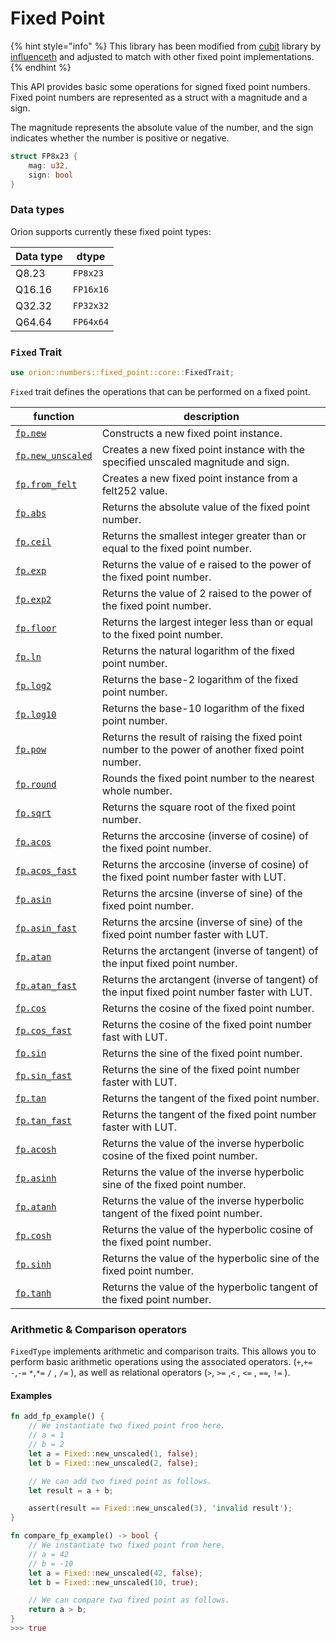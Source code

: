 # Fixed Point

{% hint style="info" %}
This library has been modified from [cubit](https://github.com/influenceth/cubit) library by [influenceth](https://github.com/influenceth) and adjusted to match with other fixed point implementations.
{% endhint %}

This API provides basic some operations for signed fixed point numbers. Fixed point numbers are represented as a struct with a magnitude and a sign.

The magnitude represents the absolute value of the number, and the sign indicates whether the number is positive or negative.

```rust
struct FP8x23 {
    mag: u32,
    sign: bool
}
```

### Data types

Orion supports currently these fixed point types:

| Data type | dtype     |
| --------- | --------- |
| Q8.23     | `FP8x23`  |
| Q16.16    | `FP16x16` |
| Q32.32    | `FP32x32` |
| Q64.64    | `FP64x64` |

### **`Fixed` Trait**

```rust
use orion::numbers::fixed_point::core::FixedTrait;
```

`Fixed` trait defines the operations that can be performed on a fixed point.

| function                                 | description                                                                                      |
| ---------------------------------------- | ------------------------------------------------------------------------------------------------ |
| [`fp.new`](fp.new.md)                    | Constructs a new fixed point instance.                                                           |
| [`fp.new_unscaled`](fp.new\_unscaled.md) | Creates a new fixed point instance with the specified unscaled magnitude and sign.               |
| [`fp.from_felt`](fp.from\_felt.md)       | Creates a new fixed point instance from a felt252 value.                                         |
| [`fp.abs`](fp.abs.md)                    | Returns the absolute value of the fixed point number.                                            |
| [`fp.ceil`](fp.ceil.md)                  | Returns the smallest integer greater than or equal to the fixed point number.                    |
| [`fp.exp`](fp.exp.md)                    | Returns the value of e raised to the power of the fixed point number.                            |
| [`fp.exp2`](fp.exp2.md)                  | Returns the value of 2 raised to the power of the fixed point number.                            |
| [`fp.floor`](fp.floor.md)                | Returns the largest integer less than or equal to the fixed point number.                        |
| [`fp.ln`](fp.ln.md)                      | Returns the natural logarithm of the fixed point number.                                         |
| [`fp.log2`](fp.log2.md)                  | Returns the base-2 logarithm of the fixed point number.                                          |
| [`fp.log10`](fp.log10.md)                | Returns the base-10 logarithm of the fixed point number.                                         |
| [`fp.pow`](fp.pow.md)                    | Returns the result of raising the fixed point number to the power of another fixed point number. |
| [`fp.round`](fp.round.md)                | Rounds the fixed point number to the nearest whole number.                                       |
| [`fp.sqrt`](fp.sqrt.md)                  | Returns the square root of the fixed point number.                                               |
| [`fp.acos`](fp.acos.md)                  | Returns the arccosine (inverse of cosine) of the fixed point number.                             |
| [`fp.acos_fast`](fp.acos\_fast.md)       | Returns the arccosine (inverse of cosine) of the fixed point number faster with LUT.             |
| [`fp.asin`](fp.asin.md)                  | Returns the arcsine (inverse of sine) of the fixed point number.                                 |
| [`fp.asin_fast`](fp.asin\_fast.md)       | Returns the arcsine (inverse of sine) of the fixed point number faster with LUT.                 |
| [`fp.atan`](fp.atan.md)                  | Returns the arctangent (inverse of tangent) of the input fixed point number.                     |
| [`fp.atan_fast`](fp.atan\_fast.md)       | Returns the arctangent (inverse of tangent) of the input fixed point number faster with LUT.     |
| [`fp.cos`](fp.cos.md)                    | Returns the cosine of the fixed point number.                                                    |
| [`fp.cos_fast`](fp.cos\_fast.md)         | Returns the cosine of the fixed point number fast with LUT.                                      |
| [`fp.sin`](fp.sin.md)                    | Returns the sine of the fixed point number.                                                      |
| [`fp.sin_fast`](fp.sin\_fast.md)         | Returns the sine of the fixed point number faster with LUT.                                      |
| [`fp.tan`](fp.tan.md)                    | Returns the tangent of the fixed point number.                                                   |
| [`fp.tan_fast`](fp.tan\_fast.md)         | Returns the tangent of the fixed point number faster with LUT.                                   |
| [`fp.acosh`](fp.acosh.md)                | Returns the value of the inverse hyperbolic cosine of the fixed point number.                    |
| [`fp.asinh`](fp.asinh.md)                | Returns the value of the inverse hyperbolic sine of the fixed point number.                      |
| [`fp.atanh`](fp.atanh.md)                | Returns the value of the inverse hyperbolic tangent of the fixed point number.                   |
| [`fp.cosh`](fp.cosh.md)                  | Returns the value of the hyperbolic cosine of the fixed point number.                            |
| [`fp.sinh`](fp.sinh.md)                  | Returns the value of the hyperbolic sine of the fixed point number.                              |
| [`fp.tanh`](fp.tanh.md)                  | Returns the value of the hyperbolic tangent of the fixed point number.                           |

### Arithmetic & Comparison operators

`FixedType` implements arithmetic and comparison traits. This allows you to perform basic arithmetic operations using the associated operators. (`+`,`+=` `-`,`-=` `*`,`*=` `/` , `/=` ), as well as relational operators (`>`, `>=` ,`<` , `<=` , `==`, `!=` ).

#### Examples

```rust
fn add_fp_example() {
    // We instantiate two fixed point from here.
    // a = 1
    // b = 2
    let a = Fixed::new_unscaled(1, false);
    let b = Fixed::new_unscaled(2, false);

    // We can add two fixed point as follows.
    let result = a + b;

    assert(result == Fixed::new_unscaled(3), 'invalid result');
}
```

```rust
fn compare_fp_example() -> bool {
    // We instantiate two fixed point from here.
    // a = 42
    // b = -10
    let a = Fixed::new_unscaled(42, false);
    let b = Fixed::new_unscaled(10, true);

    // We can compare two fixed point as follows.
    return a > b;
}
>>> true
```
